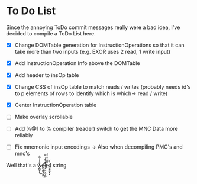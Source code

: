 # To Do List
Since the annoying ToDo commit messages really were a bad idea,
I've decided to compile a ToDo List here.

* [X] Change DOMTable generation for InstructionOperations so that it can take more
      than two inputs (e.g. EXOR uses 2 read, 1 write input)
* [X] Add InstructionOperation Info above the DOMTable
* [X] Add header to insOp table
* [X] Change CSS of insOp table to match reads / writes (probably needs id's to p elements of rows to identify which is which-> read / write)
* [X] Center InstructionOperation table

* [ ] Make overlay scrollable
* [ ] Add %@1 to % compiler (reader) switch to get the MNC Data more reliably
* [ ] Fix mnemonic input encodings -> Also when decompiling PMC's and mnc's



Well that's a w̵̭͇̺̟̙̐̎̒̾̅̐͜e̵̪͕͚͇̘̩͇͍͜͝͝í̴̧̗͖̮̥̲̗̰͖͐̉̌́́̿ṟ̵̓̿̓̈̈́̉́d̸̺͚̥͇̟̮̥̈́̌ string
